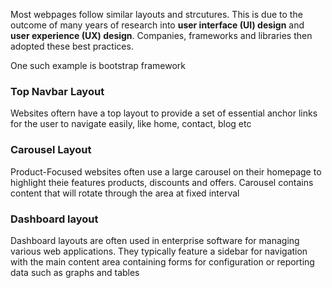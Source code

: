 Most webpages follow similar layouts and strcutures. This is due to the outcome of many years of research into **user interface (UI) design** and **user experience (UX) design**. Companies, frameworks and libraries then adopted these best practices.

One such example is bootstrap framework

### Top Navbar Layout
Websites oftern have a top layout to provide a set of essential anchor links for the user to navigate easily, like home, contact, blog etc

### Carousel Layout
Product-Focused websites often use a large carousel on their homepage to highlight theie features products, discounts and offers. Carousel contains content that will rotate through the area at fixed interval

### Dashboard layout
Dashboard layouts are often used in enterprise software for managing various web applications. They typically feature a sidebar for navigation with the main content area containing forms for configuration or reporting data such as graphs and tables